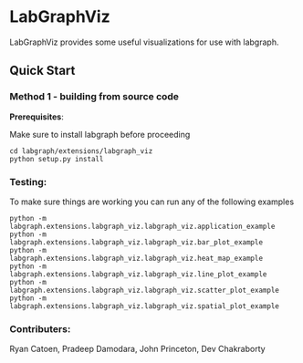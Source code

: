 # LabGraphViz

LabGraphViz provides some useful visualizations for use with labgraph.

## Quick Start

### Method 1 - building from source code

**Prerequisites**:

Make sure to install labgraph before proceeding

```
cd labgraph/extensions/labgraph_viz
python setup.py install
```

### Testing:

To make sure things are working you can run any of the following examples

```
python -m labgraph.extensions.labgraph_viz.labgraph_viz.application_example
python -m labgraph.extensions.labgraph_viz.labgraph_viz.bar_plot_example
python -m labgraph.extensions.labgraph_viz.labgraph_viz.heat_map_example
python -m labgraph.extensions.labgraph_viz.labgraph_viz.line_plot_example
python -m labgraph.extensions.labgraph_viz.labgraph_viz.scatter_plot_example
python -m labgraph.extensions.labgraph_viz.labgraph_viz.spatial_plot_example
```

### Contributers:
Ryan Catoen, Pradeep Damodara, John Princeton, Dev Chakraborty
